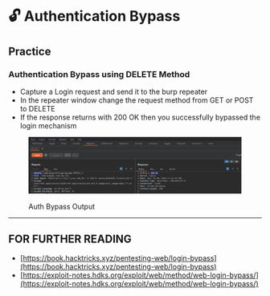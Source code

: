 # 🔓 Authentication Bypass

## Practice

### Authentication Bypass using DELETE Method

* Capture a Login request and send it to the burp repeater
* In the repeater window change the request method from GET or POST to DELETE
* If the response returns with 200 OK then you successfully bypassed the login mechanism

<figure><img src="../.gitbook/assets/image (1) (1).png" alt=""><figcaption><p>Auth Bypass Output</p></figcaption></figure>



***

## FOR FURTHER READING

* [https://book.hacktricks.xyz/pentesting-web/login-bypass](https://book.hacktricks.xyz/pentesting-web/login-bypass)
* [https://exploit-notes.hdks.org/exploit/web/method/web-login-bypass/](https://exploit-notes.hdks.org/exploit/web/method/web-login-bypass/)

